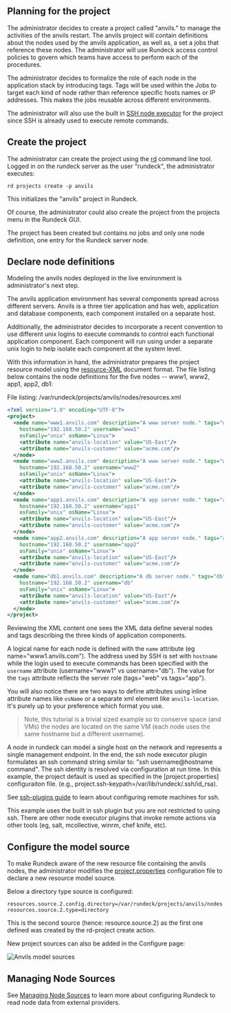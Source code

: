 
## Planning for the project

The administrator decides to create a project called "anvils."
to manage the activities of the anvils restart. 
The anvils project will contain definitions about the nodes used
by the anvils application, as well as, a set a jobs
that reference these nodes. The administrator will use Rundeck
access control policies to govern which teams have access to
perform each of the procedures.

The administrator decides to formalize the role of each node in
the application stack by introducing tags. Tags will be used within
the Jobs to target each kind of node rather than reference 
specific hosts names or IP addresses. This makes the jobs reusable
across different environments.

The administrator will also use the built in 
[SSH node executor](../plugins-user-guide/ssh-plugins.html) for
the project since SSH is already used to execute remote commands.

## Create the project

The administrator can create the project using the
[rd] command line tool. Logged in on the
rundeck server as the user "rundeck", the administrator executes:

~~~~~~~~ {.bash}
rd projects create -p anvils
~~~~~~~~

This initializes the "anvils" project in Rundeck.

Of course, the administrator could also create the project 
from the projects menu in the Rundeck GUI.

The project has been created  but contains no jobs and only
one node definition, one entry for the Rundeck server node. 

## Declare node definitions
Modeling the anvils nodes deployed in the live environment is 
administrator's next step.

The anvils application environment has several components spread
across different servers. Anvils is a three tier
application and has web, application and database components,
each component installed on a separate host.

Additionally, the administrator decides to incorporate a recent
convention to use different unix logins to execute commands
to control each functional application component. 
Each component will run using under a separate unix login
to help isolate each component at the system level.

With this information in hand, the administrator prepares the project
resource model using the [resource-XML]
document format. The file listing
below contains the node definitions for the five nodes -- 
www1, www2, app1, app2, db1:

File listing: /var/rundeck/projects/anvils/nodes/resources.xml

~~~~~~~~ {.xml .numberLines}
<?xml version="1.0" encoding="UTF-8"?>
<project>
  <node name="www1.anvils.com" description="A www server node." tags="www" 
    hostname="192.168.50.2" username="www1" 
    osFamily="unix" osName="Linux">
    <attribute name="anvils-location" value="US-East"/>
    <attribute name="anvils-customer" value="acme.com"/>
  </node>
  <node name="www2.anvils.com" description="A www server node." tags="www" 
    hostname="192.168.50.2" username="www2" 
    osFamily="unix" osName="Linux">
    <attribute name="anvils-location" value="US-East"/>
    <attribute name="anvils-customer" value="acme.com"/>
  </node>
  <node name="app1.anvils.com" description="A app server node." tags="app" 
    hostname="192.168.50.2" username="app1" 
    osFamily="unix" osName="Linux"> 
    <attribute name="anvils-location" value="US-East"/>
    <attribute name="anvils-customer" value="acme.com"/>
  </node>
  <node name="app2.anvils.com" description="A app server node." tags="app" 
    hostname="192.168.50.2" username="app2" 
    osFamily="unix" osName="Linux"> 
    <attribute name="anvils-location" value="US-East"/>
    <attribute name="anvils-customer" value="acme.com"/>
  </node>
  <node name="db1.anvils.com" description="A db server node." tags="db" 
    hostname="192.168.50.2" username="db" 
    osFamily="unix" osName="Linux"> 
    <attribute name="anvils-location" value="US-East"/>
    <attribute name="anvils-customer" value="acme.com"/>
  </node>
</project>
~~~~~~~~~~~~~~~~~~~~~~~~~~

Reviewing the XML content one sees the XML data define
several nodes and tags describing the three kinds of application components.

A logical name for each node is defined
with the `name` attribute (eg name="www1.anvils.com"). 
The address used by SSH is set with `hostname`  while the login
used to execute  commands has been specified with the
`username` attribute (username="www1" vs
username="db"). The value for the `tags` attribute
reflects the server role  (tags="web" vs tags="app").

You will also notice there are two ways to define attributes using inline attribute names like `osName` or a separate xml element like `anvils-location`. It's purely up to your preference which format you use.

> Note, this tutorial is a trivial sized example so to conserve space (and VMs) the nodes are located on the same VM (each node uses the same hostname but a different username). 

A node in rundeck can model a single host on the
network and represents a single management endpoint. In the end,
the ssh node executor plugin formulates an ssh command string similar to:
"ssh username@hostname command". The ssh identity is resolved via configuration
at run time. In this example, the project default is used as specified in the
[project.properties] configuraiton file. 
(e.g.,  project.ssh-keypath=/var/lib/rundeck/.ssh/id_rsa).

See [ssh-plugins guide](../plugins-user-guide/ssh-plugins.html#configuring-remote-machine-for-ssh) to learn about configuring remote machines for ssh.

This example uses the built in ssh plugin but you are not restricted to using
ssh. There are other node executor plugins that invoke remote actions via
other tools (eg, salt, mcollective, winrm, chef knife, etc). 



## Configure the model source

To make Rundeck aware of the new resource file containing the anvils nodes, 
the administrator modifies the
[project.properties](../administration/configuration-file-reference.html#project.properties)
configuration file to declare a new resource model source.

Below a directory type source is configured:

~~~~~~~~~~~
resources.source.2.config.directory=/var/rundeck/projects/anvils/nodes
resources.source.2.type=directory
~~~~~~~~~~~~

This is the second source (hence: resource.source.2) as the first one defined
was created by the rd-project create action.
  
New project sources can also be added in the Configure page:

![Anvils model sources](../figures/fig0609.png)

## Managing Node Sources

See [Managing Node Sources](../administration/managing-node-sources.html)
to learn more about configuring Rundeck to read node data from external providers.




[resource-XML]: ../man5/resource-xml.html
[rd]: https://rundeck.github.io/rundeck-cli/
[tip1]: http://www.thegeekstuff.com/2008/11/3-steps-to-perform-ssh-login-without-password-using-ssh-keygen-ssh-copy-id/

